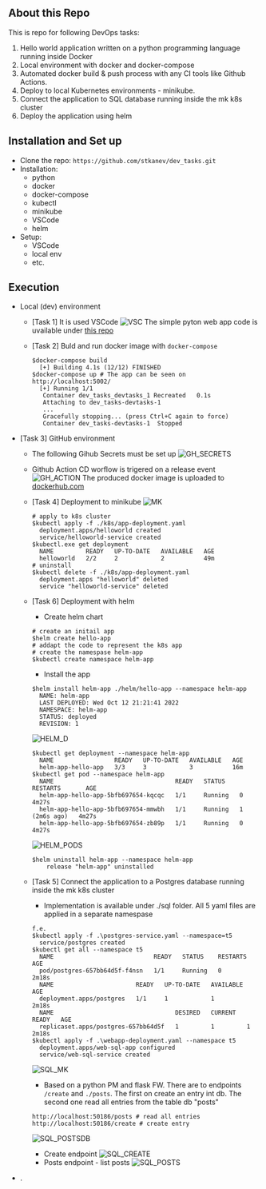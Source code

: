 About this Repo
----------------

This is repo for following DevOps tasks:
1. Hello world application written on a python programming language running inside Docker
2. Local environment with docker and docker-compose
3. Automated docker build & push process with any CI tools like Github Actions.
4. Deploy to local Kubernetes environments - minikube.
5. Connect the application to SQL database running inside the mk k8s cluster
6. Deploy the application using helm

Installation and Set up
----------------

 - Clone the repo: `https://github.com/stkanev/dev_tasks.git`
 - Installation:
   - python
   - docker
   - docker-compose
   - kubectl
   - minikube
   - VSCode
   - helm
 - Setup:
   - VSCode
   - local env
   - etc.

Execution
----------------

- Local (dev) environment
  - [Task 1] It is used VSCode  ![VSC](images/vsc.png) 
The simple pyton web app code is uvailable under [this repo](https://github.com/stkanev/dev_tasks.git)

  - [Task 2] Buld and run docker image with `docker-compose`
    ```
    $docker-compose build
      [+] Building 4.1s (12/12) FINISHED
    $docker-compose up # The app can be seen on http://localhost:5002/ 
      [+] Running 1/1
       Container dev_tasks_devtasks_1 Recreated   0.1s 
       Attaching to dev_tasks-devtasks-1
       ...
       Gracefully stopping... (press Ctrl+C again to force)
       Container dev_tasks-devtasks-1  Stopped    
    ```
- [Task 3] GitHub environment
  - The following Gihub Secrets must be set up ![GH_SECRETS](images/gh_secrets.png)
  - Github Action CD worflow is trigered on a release event ![GH_ACTION](images/gh_action.png)
The produced docker image is uploaded to [dockerhub.com](https://hub.docker.com/r/stoyankanev/devtask/tags)

  - [Task 4] Deployment to minikube ![MK](images/mk.png)
    ```
    # apply to k8s cluster
    $kubectl apply -f ./k8s/app-deployment.yaml
      deployment.apps/helloworld created
      service/helloworld-service created
    $kubectl.exe get deployment
      NAME         READY   UP-TO-DATE   AVAILABLE   AGE
      helloworld   2/2     2            2           49m
    # uninstall
    $kubectl delete -f ./k8s/app-deployment.yaml
      deployment.apps "helloworld" deleted
      service "helloworld-service" deleted

    ```
  - [Task 6] Deployment with helm 

    - Create helm chart
    ```
    # create an initail app
    $helm create hello-app
    # addapt the code to represent the k8s app
    # create the namespase helm-app 
    $kubectl create namespace helm-app
    ```
    - Install the app 
    ```
    $helm install helm-app ./helm/hello-app --namespace helm-app
      NAME: helm-app
      LAST DEPLOYED: Wed Oct 12 21:21:41 2022
      NAMESPACE: helm-app
      STATUS: deployed
      REVISION: 1
    ```
    ![HELM_D](images/helm_deploy.png)

    ```
    $kubectl get deployment --namespace helm-app 
      NAME                 READY   UP-TO-DATE   AVAILABLE   AGE
      helm-app-hello-app   3/3     3            3           16m
    $kubectl get pod --namespace helm-app
      NAME                                  READY   STATUS    RESTARTS       AGE
      helm-app-hello-app-5bfb697654-kqcqc   1/1     Running   0              4m27s
      helm-app-hello-app-5bfb697654-mmwbh   1/1     Running   1 (2m6s ago)   4m27s
      helm-app-hello-app-5bfb697654-zb89p   1/1     Running   0              4m27s
    ```
    ![HELM_PODS](images/helm_pods.png)

    ```
    $helm uninstall helm-app --namespace helm-app
        release "helm-app" uninstalled
    ```
  - [Task 5] Connect the application to a Postgres database running inside the mk k8s cluster 

    - Implementation is available under ./sql folder.
    All 5 yaml files are applied in a separate namespase
    ```
    f.e.
    $kubectl apply -f .\postgres-service.yaml --namespace=t5
      service/postgres created
    $kubectl get all --namespace t5
      NAME                            READY   STATUS    RESTARTS   AGE
      pod/postgres-657bb64d5f-f4nsn   1/1     Running   0          2m18s
      NAME                       READY   UP-TO-DATE   AVAILABLE   AGE
      deployment.apps/postgres   1/1     1            1           2m18s
      NAME                                  DESIRED   CURRENT   READY   AGE
      replicaset.apps/postgres-657bb64d5f   1         1         1       2m18s
    $kubectl apply -f .\webapp-deployment.yaml --namespace t5
      deployment.apps/web-sql-app configured
      service/web-sql-service created
    ```
     ![SQL_MK](images/sql_mkservices.png)
    - Based on a python PM and flask FW. There are to endpoints `/create` and `./posts`. The first on create an entry int db. The second one read all entries from the table db "posts"
    ```
    http://localhost:50186/posts # read all entries
    http://localhost:50186/create # create entry

    ``` 
    ![SQL_POSTSDB](images/sql_postsdb.png)
    - Create endpoint
    ![SQL_CREATE](images/sql_create.png)
    - Posts endpoint - list posts
    ![SQL_POSTS](images/sql_posts.png)



- .
